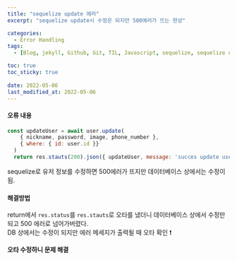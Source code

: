 ```yaml
---
title: "sequelize update 에러"
excerpt: "sequelize update시 수정은 되지만 500에러가 뜨는 현상"

categories:
  - Error Handling
tags:
  - [Blog, jekyll, Github, Git, TIL, Javascript, sequelize, sequelize update, sequelize 실행 오류]

toc: true
toc_sticky: true
 
date: 2022-05-06
last_modified_at: 2022-05-06
---
```

#### 오류 내용
```javascript
const updateUser = await user.update(
    { nickname, password, image, phone_number },
    { where: { id: user.id }}
  )
  return res.stauts(200).json({ updateUser, message: 'succes update user info' })
```
sequelize로 유저 정보를 수정하면 500에러가 뜨지만 데이터베이스 상에서는 수정이 됨.

#### 해결방법
return에서 `res.status`를 `res.stauts`로 오타를 냈더니 데이터베이스 상에서 수정만 되고 500 에러로 넘어가버렸다.<br>
DB 상에서는 수정이 되지만 에러 메세지가 출력될 때 오타 확인 :exclamation:

**오타 수정하니 문제 해결**
